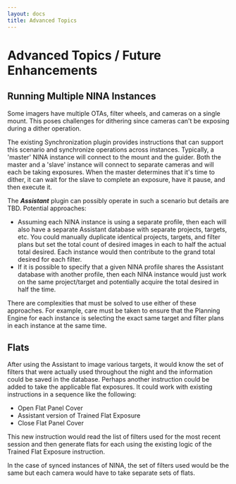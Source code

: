 ```yaml
---
layout: docs
title: Advanced Topics
---
```


# Advanced Topics / Future Enhancements

## Running Multiple NINA Instances
Some imagers have multiple OTAs, filter wheels, and cameras on a single mount.  This poses challenges for dithering since cameras can't be exposing during a dither operation.

The existing Synchronization plugin provides instructions that can support this scenario and synchronize operations across instances.  Typically, a 'master' NINA instance will connect to the mount and the guider.  Both the master and a 'slave' instance will connect to separate cameras and will each be taking exposures.  When the master determines that it's time to dither, it can wait for the slave to complete an exposure, have it pause, and then execute it.

The **_Assistant_** plugin can possibly operate in such a scenario but details are TBD.  Potential approaches:
- Assuming each NINA instance is using a separate profile, then each will also have a separate Assistant database with separate projects, targets, etc.  You could manually duplicate identical projects, targets, and filter plans but set the total count of desired images in each to half the actual total desired.  Each instance would then contribute to the grand total desired for each filter.
- If it is possible to specify that a given NINA profile shares the Assistant database with another profile, then each NINA instance would just work on the same project/target and potentially acquire the total desired in half the time.

There are complexities that must be solved to use either of these approaches.  For example, care must be taken to ensure that the Planning Engine for each instance is selecting the exact same target and filter plans in each instance at the same time.

## Flats
After using the Assistant to image various targets, it would know the set of filters that were actually used throughout the night and the information could be saved in the database.  Perhaps another instruction could be added to take the applicable flat exposures.  It could work with existing instructions in a sequence like the following:
- Open Flat Panel Cover
- Assistant version of Trained Flat Exposure
- Close Flat Panel Cover

This new instruction would read the list of filters used for the most recent session and then generate flats for each using the existing logic of the Trained Flat Exposure instruction.

In the case of synced instances of NINA, the set of filters used would be the same but each camera would have to take separate sets of flats.

